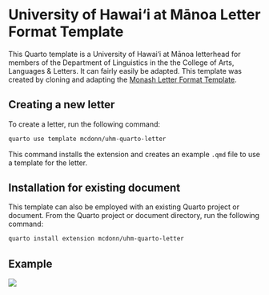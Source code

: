 
<!-- README.md is generated from README.qmd. Please edit that file -->

# University of Hawai‘i at Mānoa Letter Format Template

This Quarto template is a University of Hawai‘i at Mānoa letterhead for
members of the Department of Linguistics in the the College of Arts,
Languages & Letters. It can fairly easily be adapted. This template was
created by cloning and adapting the [Monash Letter Format
Template](https://github.com/numbats/monash-quarto-letter).

## Creating a new letter

To create a letter, run the following command:

``` bash
quarto use template mcdonn/uhm-quarto-letter
```

This command installs the extension and creates an example `.qmd` file
to use a template for the letter.

## Installation for existing document

This template can also be employed with an existing Quarto project or
document. From the Quarto project or document directory, run the
following command:

``` bash
quarto install extension mcdonn/uhm-quarto-letter
```

## Example

<div>

[![](examples/template.png)](examples/template.pdf)

</div>

